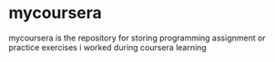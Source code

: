# mycoursera
mycoursera is the repository for storing programming assignment or practice exercises i worked during coursera learning
